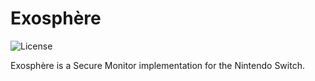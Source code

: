Exosphère
=====

![License](https://img.shields.io/badge/License-GPLv2-blue.svg)

Exosphère is a Secure Monitor implementation for the Nintendo Switch.
